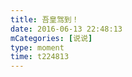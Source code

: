```yaml
---
title: 吾皇驾到！
date: 2016-06-13 22:48:13
mCategories: [说说]
type: moment
time: t224813
---
```


<div id="pics-20160613224813"></div>

<script src="/lib/moment/pics.js"></script>
<script>
var data = [
    {"link": "2016-06-13_000000.jpeg", "type": "shuoshuo"},
    {"link": "2016-06-13_000001.jpeg", "type": "shuoshuo"}
];
picsRender(data, "pics-20160613224813");
</script>
